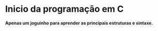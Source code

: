 # Inicio da programação em C

#### Apenas um joguinho para aprender as principais estruturas e sintaxe.
